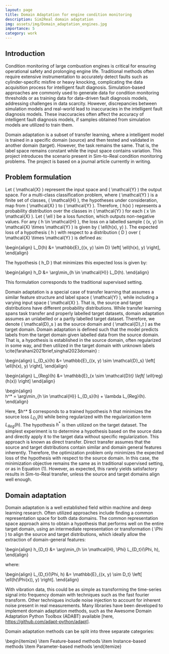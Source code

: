 ```yaml
---
layout: page
title: Domain Adaptation for engine condition monitoring
description: Sim2Real domain adaptation
img: assets/img/Domain_adaptation_engines.jpg
importance: 5
category: work
---
```


## Introduction

Condition monitoring of large combustion engines is critical for ensuring operational safety and prolonging engine life. Traditional methods often require extensive instrumentation to accurately detect faults such as cylinder-specific misfire or heavy knocking, complicating the data acquisition process for intelligent fault diagnosis. Simulation-based approaches are commonly used to generate data for condition monitoring thresholds or as training data for data-driven fault diagnosis models, addressing challenges in data scarcity. However, discrepancies between simulation models and real-world lead to inaccuracies in the intelligent fault diagnosis models. These inaccuracies often affect the accuracy of intelligent fault diagnosis models, if samples obtained from simulation models are utilized to train them. 

Domain adaptation is a subset of transfer learning, where a intelligent model is trained in a specific domain (source) and then tested and validated in another domain (target). However, the task remains the same. That is, the label space remains constant while the input space contains variation. This project introduces the scenario present in Sim-to-Real condition monitoring problems. The project is based on a journal article currently in writing. 

## Problem formulation

Let \( \mathcal{X} \) represent the input space and \( \mathcal{Y} \) the output space. For a multi-class classification problem, where \( \mathcal{Y} \) is a finite set of classes, \( \mathcal{H} \), the hypotheses under consideration, map from \( \mathcal{X} \) to \( \mathcal{Y} \). Therefore, \( h(x) \) represents a probability distribution over the classes in \( \mathcal{Y} \) for each \( x \in \mathcal{X} \). Let \( \ell \) be a loss function, which outputs non-negative values. For any \( h \in \mathcal{H} \), the loss on a labelled sample \( (x, y) \in \mathcal{X} \times \mathcal{Y} \) is given by \( \ell(h(x), y) \). The expected loss of a hypothesis \( h \) with respect to a distribution \( D \) over \( \mathcal{X} \times \mathcal{Y} \) is defined as:

\begin{align}
    L_D(h) &= \mathbb{E}_{(x, y) \sim D} \left[ \ell(h(x), y) \right],
\end{align}

The hypothesis \( h_D \) that minimizes this expected loss is given by:

\begin{align}
    h_D &= \arg\min_{h \in \mathcal{H}} L_D(h).
\end{align}

This formulation corresponds to the traditional supervised setting. 

Domain adaptation is a special case of transfer learning that assumes a similar feature structure and label space \( \mathcal{Y} \), while including a varying input space \( \mathcal{X} \). That is, the source and target distributions have different probability distributions. While transfer learning spans task transfer and properly labelled target datasets, domain adaptation assumes an unlabelled or a partly labelled target dataset. Therefore, we denote \( \mathcal{D}_s \) as the source domain and \( \mathcal{D}_t \) as the target domain. Domain adaptation is defined such that the model predicts labels from the target domain given labelled data from the source domain. That is, a hypothesis is established in the source domain, often regularized in some way, and then utilized in the target domain with unknown labels \cite{farahani2021brief,singhal2023domain} :



\begin{align}
    L_{D_s}(h) &= \mathbb{E}_{(x, y) \sim \mathcal{D}_s} \left[ \ell(h(x), y) \right],
\end{align}

\begin{align}
    L_{Reg}(h) &= \mathbb{E}_{x \sim \mathcal{D}_t} \left[ \ell_{reg}(h(x)) \right]
\end{align}
    
\begin{align}   
    h^* = \arg\min_{h \in \mathcal{H}} L_{D_s}(h) + \lambda L_{Reg}(h).
\end{align}

Here, $h^* $ corresponds to a trained hypothesis $h$ that minimizes the source loss $L_{D_s}(h)$ while being regularized with the regularization term $L_{Reg}(h)$. The hypothesis $h^*$ is then utilized on the target dataset. The simplest experiment is to determine a hypothesis based on the source data and directly apply it to the target data without specific regularization. This approach is known as direct transfer. Direct transfer assumes that the source and target distributions contain similar and domain general features inherently. Therefore, the optimization problem only minimizes the expected loss of the hypothesis with respect to the source domain. In this case, the minimization objective remains the same as in traditional supervised setting, or as in Equation (1). However, as expected, this rarely yields satisfactory results in Sim-to-Real transfer, unless the source and target domains align well enough.

## Domain adaptation

Domain adaptation is a well established field within machine and deep learning research. Often utilized approaches include finding a common representation space for both data domains. The common representation space approach aims to obtain a hypothesis that performs well on the entire target domain, using an intermediate representation or transformation \( \Phi \) to align the source and target distributions, which ideally allow the extraction of domain-general features:

\begin{align}
    h_{D_t} &= \arg\min_{h \in \mathcal{H}, \Phi} L_{D_t}(\Phi, h),
\end{align}

where:

\begin{align}
    L_{D_t}(\Phi, h) &= \mathbb{E}_{(x, y) \sim D_t} \left[ \ell(h(\Phi(x)), y) \right].
\end{align}

With vibration data, this could be as simple as transforming the time-series signal into frequency domain with techniques such as the fast fourier transform. Other techniques include noise injection to account for inherent noise present in real measurements. Many libraries have been developed to implement domain adaptation methods, such as the Awesome Domain Adaptation Python Toolbox (ADABT) available [here, https://github.com/adapt-python/adapt].

Domain adaptation methods can be split into three separate categories:

\begin{itemize}
    \item Feature-based methods
    \item Instance-based methods
    \item Parameter-based methods
\end{itemize}




